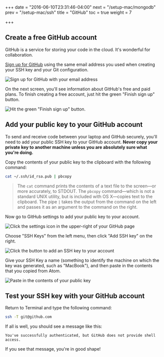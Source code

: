 +++
date = "2016-06-10T23:31:46-04:00"
next = "/setup-mac/mongodb"
prev = "/setup-mac/ssh"
title = "GitHub"
toc = true
weight = 7

+++

## Create a free GitHub account

GitHub is a service for storing your code in the cloud. It's wonderful for collaboration.

[Sign up for GitHub](https://github.com) using the same email address you used when creating your SSH key and your Git configuration.

![Sign up for GitHub with your email address](http://davestrus.com/images/github-01-signup.png)

On the next screen, you'll see information about GitHub's free and paid plans. To finish creating a free account, just hit the green "Finish sign up" button.

![Hit the green "Finish sign up" button.](http://davestrus.com/images/github-02-free.png)

## Add your public key to your GitHub account

To send and receive code between your laptop and GitHub securely, you'll need to add your public SSH key to your GitHub account. **Never copy your private key to another machine unless you are absolutely sure what you're doing.**

Copy the contents of your public key to the clipboard with the following command:

```zsh
cat ~/.ssh/id_rsa.pub | pbcopy
```

> The `cat` command prints the contents of a text file to the screen—or more accurately, to STDOUT. The `pbcopy` command—which is not a standard UNIX utility, but is included with OS X—copies text to the clipboard. The pipe `|` takes the output from the command on the left and passes it as an argument to the command on the right.

Now go to GitHub settings to add your public key to your account.

![Click the settings icon in the upper-right of your GitHub page](http://davestrus.com/images/github-03-settings.png)

Choose "SSH Keys" from the left menu, then click "Add SSH key" on the right.

![Click the button to add an SSH key to your account](http://davestrus.com/images/github-05-add-key.png)

Give your SSH Key a name (something to identify the machine on which the key was generated, such as "MacBook"), and then paste in the contents that you copied from Atom.

![Paste in the contents of your public key](http://davestrus.com/images/github-06-key-details.png)

## Test your SSH key with your GitHub account

Return to Terminal and type the following command:

```zsh
ssh -T git@github.com
```

If all is well, you should see a message like this:

```shell
You've successfully authenticated, but GitHub does not provide shell access.
```

If you see that message, you're in good shape!
